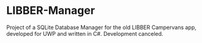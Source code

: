 # LIBBER-Manager
Project of a SQLite Database Manager for the old LIBBER Campervans app, developed for UWP and written in C#.  Development canceled.
